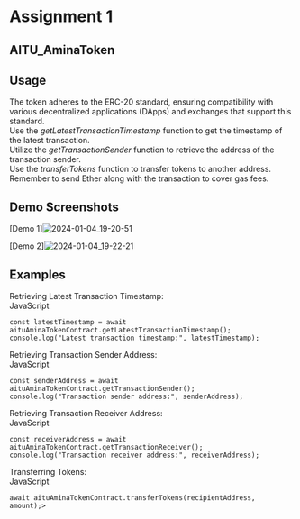 #  Assignment 1 

## AITU_AminaToken


## Usage
The token adheres to the ERC-20 standard, ensuring compatibility with various decentralized applications (DApps) and exchanges that support this standard.\
Use the *getLatestTransactionTimestamp* function to get the timestamp of the latest transaction.\
Utilize the *getTransactionSender* function to retrieve the address of the transaction sender.\
Use the *transferTokens* function to transfer tokens to another address. Remember to send Ether along with the transaction to cover gas fees.

## Demo Screenshots
[Demo 1]![2024-01-04_19-20-51](https://github.com/121651/OpenZeppelin/assets/147087740/53be3e18-9c3c-4c51-a4c2-9b7754c271f8)


[Demo 2]![2024-01-04_19-22-21](https://github.com/121651/OpenZeppelin/assets/147087740/2072757b-e101-4bd0-9e62-809331e9ff87)


## Examples
Retrieving Latest Transaction Timestamp:\
JavaScript 
```
const latestTimestamp = await aituAminaTokenContract.getLatestTransactionTimestamp();
console.log("Latest transaction timestamp:", latestTimestamp);
```
Retrieving Transaction Sender Address:\
JavaScript
```
const senderAddress = await aituAminaTokenContract.getTransactionSender();
console.log("Transaction sender address:", senderAddress);
```
Retrieving Transaction Receiver Address:\
JavaScript
```
const receiverAddress = await aituAminaTokenContract.getTransactionReceiver();
console.log("Transaction receiver address:", receiverAddress);
```
Transferring Tokens:\
JavaScript
```
await aituAminaTokenContract.transferTokens(recipientAddress, amount);>
```

